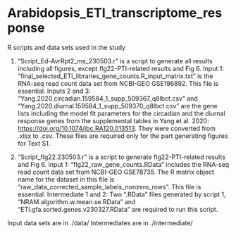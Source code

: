 # Arabidopsis_ETI_transcriptome_response

R scripts and data sets used in the study
1. “Script_Ed-AvrRpt2_ms_230503.r” is a script to generate all results including all figures, except flg22-PTI-related results and Fig 6.
Input 1: “final_selected_ETI_libraries_gene_counts.R_input_matrix.txt” is the RNA-seq read count data set from NCBI-GEO GSE196892. This file is essential.
Inputs 2 and 3: “Yang.2020.circadian.159584_1_supp_509367_q8lbct.csv” and “Yang.2020.diurnal.159584_1_supp_509370_q8lbct.csv” are the gene lists including the model fit parameters for the circadian and the diurnal response genes from the supplemental tables in Yang et al. 2020: https://doi.org/10.1074/jbc.RA120.013513. They were converted from .xlsx to .csv. These files are required only for the part generating figures for Text S1.

2. “Script_flg22.230503.r” is a script to generate flg22-PTI-related results and Fig 6. 
Input 1: “flg22_raw_gene_counts.RData” includes the RNA-seq read count data set from NCBI-GEO GSE78735. The R matrix object name for the dataset in this file is “raw_data_corrected_sample_labels_nonzero_rows”. This file is essential.
Intermediate 1 and 2: Two “.RData” files generated by script 1, “NRAM.algorithm.w.mean.se.RData” and “ETI.gfa.sorted.genes.v230327.RData” are required to run this script.

Input data sets are in ./data/
Intermediates are in ./intermediate/
